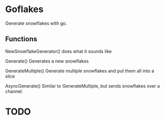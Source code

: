 # Goflakes
Generate snowflakes with go.
## Functions
NewSnowflakeGenerator()
does what it sounds like

Generate()
Generates a new snowflakes

GenerateMultiple()
Generate multiple snowflakes and put them all into a slice

AsyncGenerate()
Similar to GenerateMultiple, but sends snowflakes over a channel.

# TODO
